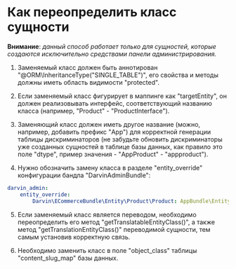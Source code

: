 Как переопределить класс сущности
=================================

**Внимание**: _данный способ работает только для сущностей, которые создаются исключительно средствами панели администрирования._

1. Заменяемый класс должен быть аннотирован "@ORM\InheritanceType("SINGLE_TABLE")", его свойства и методы должны иметь
 область видимости "protected".

2. Если заменяемый класс фигурирует в маппинге как "targetEntity", он должен реализовывать интерфейс, соответствующий названию
 класса (например, "Product" - "ProductInterface").

3. Заменяющий класс должен иметь другое название (можно, например, добавить префикс "App") для корректной генерации
 таблицы дискриминаторов (не забудьте обновить дискриминаторы уже созданных сущностей в таблице базы данных, как правило
 это поле "dtype", пример значения - "AppProduct" - "appproduct").

4. Нужно обозначить замену класса в разделе "entity_override" конфигурации бандла "DarvinAdminBundle":

```yaml
darvin_admin:
    entity_override:
        Darvin\ECommerceBundle\Entity\Product\Product: AppBundle\Entity\ECommerce\Product\AppProduct
```

5. Если заменяемый класс является переводом, необходимо переопределить его метод "getTranslatableEntityClass()", а также
 метод "getTranslationEntityClass()" переводимой сущности, тем самым установив корректную связь.

6. Необходимо заменить класс в поле "object_class" таблицы "content_slug_map" базы данных.
